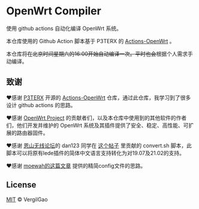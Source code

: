 # OpenWrt Compiler

使用 github actions 自动化编译 OpenWrt 系统。

本仓库使用的 Github Action 脚本基于 P3TERX 的 [Actions-OpenWrt](https://github.com/P3TERX/Actions-OpenWrt) 。

本仓库将~~在北京时间星期六的16:00开始自动编译一次。平时也会~~根据个人需求手动编译。

## 致谢

❤️感谢 [P3TERX](https://github.com/P3TERX) 开源的 [Actions-OpenWrt](https://github.com/P3TERX/Actions-OpenWrt) 仓库，通过此仓库，我学习到了很多设计 github actions 的思路。

❤️感谢 [OpenWrt Project](https://openwrt.org/) 的贡献者们，以及本仓库中使用到的其他软件的作者们，他们开发并维护的 OpenWrt 系统及其插件提供了安全、稳定、高性能、可扩展的路由器固件。

❤️感谢 [恩山无线论坛](https://www.right.com.cn/forum/forum.php)的 dan123 同学在 [这个帖子](https://www.right.com.cn/forum/thread-5014665-1-1.html) 里贡献的 convert.sh 脚本，此脚本可以将原有lede插件的简体中文语言支持转化为对19.07及21.02的支持。

❤️感谢 [moewah的这篇文章](https://www.moewah.com/archives/4003.html) 提供的精简config文件的思路。

## License

[MIT](https://github.com/VergilGao/openwrt-actions/blob/master/LICENSE) © VergilGao
